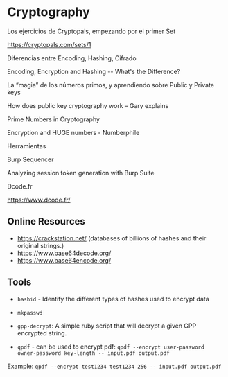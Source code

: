 # Cryptography


Los ejercicios de Cryptopals, empezando por el primer Set

https://cryptopals.com/sets/1

Diferencias entre Encoding, Hashing, Cifrado

Encoding, Encryption and Hashing -- What's the Difference?

La “magia” de los números primos, y aprendiendo sobre Public y Private keys

How does public key cryptography work – Gary explains 

Prime Numbers in Cryptography

Encryption and HUGE numbers - Numberphile

Herramientas

Burp Sequencer

Analyzing session token generation with Burp Suite

Dcode.fr

https://www.dcode.fr/


## Online Resources
- <https://crackstation.net/> (databases of billions of hashes and their original strings.)
- <https://www.base64decode.org/>
- <https://www.base64encode.org/>



## Tools

- `hashid` - Identify the different types of hashes used to encrypt data

- `mkpasswd`


- `gpp-decrypt`: A simple ruby script that will decrypt a given GPP encrypted string.

- `qpdf` - can be used to encrypt pdf: `qpdf --encrypt user-password owner-password key-length -- input.pdf output.pdf`

Example: `qpdf --encrypt test1234 test1234 256 -- input.pdf output.pdf`
